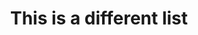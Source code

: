 ---
title: This is a different list
items:
  - title: Item 1
    text: Wow
    rating: 8
  - title: I love this
    emoji: ❤️
    rating: 🤩
  - text: Forgot the title?
    emoji: ⁉️
    rating: 💩
---